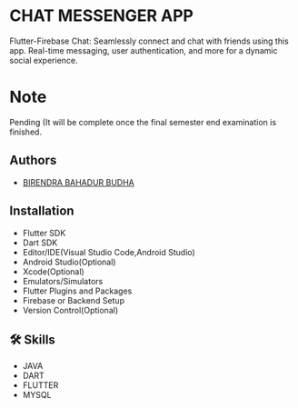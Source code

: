 
# CHAT MESSENGER APP

Flutter-Firebase Chat: Seamlessly connect and chat with friends using this app. Real-time messaging, user authentication, and more for a dynamic social experience.
# Note
Pending (It will be complete once the final semester end examination is finished.

## Authors

- [BIRENDRA BAHADUR BUDHA](https://github.com/Birendra999)



## Installation
- Flutter SDK
- Dart SDK
- Editor/IDE(Visual Studio Code,Android Studio)
- Android Studio(Optional)
- Xcode(Optional)
- Emulators/Simulators
- Flutter Plugins and Packages
- Firebase or Backend Setup
- Version Control(Optional)



    
## 🛠 Skills
- JAVA
- DART
- FLUTTER
- MYSQL

